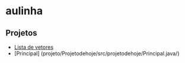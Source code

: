 # aulinha
## Projetos
* [Lista de vetores](projeto/)
* [Principal] (projeto/Projetodehoje/src/projetodehoje/Principal.java/)
